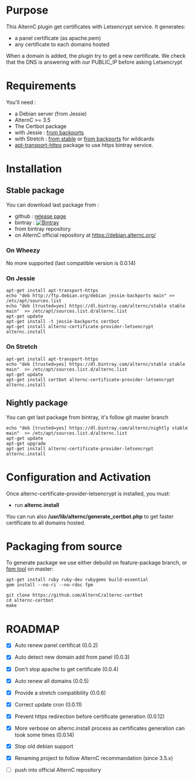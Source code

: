# Purpose

This AlternC plugin get certificates with Letsencrypt service. It generates:
* a panel certificate (as apache.pem)
* any certificate to each domains hosted

When a domain is added, the plugin try to get a new certificate.
We check that the DNS is answering with our PUBLIC_IP before asking Letsencrypt 

# Requirements

You'll need :
* a Debian server (from Jessie)
* AlternC >= 3.5
* The Certbot package
 * with Jessie : [from backports](https://packages.debian.org/jessie-backports/certbot)
 * with Stretch : [from stable](https://packages.debian.org/stretch/certbot) or [from backports](https://packages.debian.org/stretch-backports/certbot) for wildcards
* [apt-transport-https](https://packages.debian.org/search?keywords=apt-transport-https) package to use https bintray service.


# Installation

## Stable package

You can download last package from :
* github : [release page](../../releases/latest)
* bintray : [ ![Bintray](https://api.bintray.com/packages/alternc/stable/alternc-certbot/images/download.svg) ](https://bintray.com/alternc/stable/alternc-certbot/_latestVersion)
* from bintray repository
* on AlternC official repository at https://debian.alternc.org/

### On Wheezy

No more supported (last compatible version is 0.0.14)

### On Jessie

```shell
apt-get install apt-transport-https
echo "deb http://ftp.debian.org/debian jessie-backports main" >> /etc/apt/sources.list
echo "deb [trusted=yes] https://dl.bintray.com/alternc/stable stable main"  >> /etc/apt/sources.list.d/alternc.list
apt-get update
apt-get install -t jessie-backports certbot
apt-get install alternc-certificate-provider-letsencrypt
alternc.install
```

### On Stretch

```shell
apt-get install apt-transport-https
echo "deb [trusted=yes] https://dl.bintray.com/alternc/stable stable main"  >> /etc/apt/sources.list.d/alternc.list
apt-get update
apt-get install certbot alternc-certificate-provider-letsencrypt
alternc.install
```

## Nightly package

You can get last package from bintray, it's follow git master branch

```shell
echo "deb [trusted=yes] https://dl.bintray.com/alternc/nightly stable main"  >> /etc/apt/sources.list.d/alternc.list
apt-get update
apt-get upgrade
apt-get install alternc-certificate-provider-letsencrypt
alternc.install
```

# Configuration and Activation

Once alternc-certificate-provider-letsencrypt is installed, you must:
* run **alternc.install**

You can run also **/usr/lib/alternc/generate_certbot.php** to get faster certificate to all domains hosted.

# Packaging from source

To generate package we use either debuild on feature-package branch, or [fpm tool](https://github.com/jordansissel/fpm) on master:

```shell
apt-get install ruby ruby-dev rubygems build-essential
gem install --no-ri --no-rdoc fpm

git clone https://github.com/AlternC/alternc-certbot
cd alternc-certbot
make

```


# ROADMAP

* [x] Auto renew panel certificat (0.0.2)
* [x] Auto detect new domain add from panel (0.0.3)
* [x] Don't stop apache to get certificate (0.0.4)
* [x] Auto renew all domains (0.0.5)
* [x] Provide a stretch compatibility (0.0.6)
* [x] Correct update cron (0.0.11)
* [x] Prevent https redirection before certificate generation (0.0.12)
* [x] More verbose on alternc.install process as certificates generation can took some times (0.0.14)
* [x] Stop old debian support
* [x] Renaming project to follow AlternC recommandation (since 3.5.x)
* [ ] push into official AlternC repository

